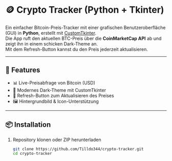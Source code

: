 # 🪙 Crypto Tracker (Python + Tkinter)

Ein einfacher Bitcoin-Preis-Tracker mit einer grafischen Benutzeroberfläche (GUI) in **Python**, erstellt mit [CustomTkinter](https://github.com/TomSchimansky/CustomTkinter).  
Die App ruft den aktuellen BTC-Preis über die **CoinMarketCap API** ab und zeigt ihn in einem schicken Dark-Theme an.  
Mit dem Refresh-Button kannst du den Preis jederzeit aktualisieren.

---

## 🚀 Features
- 📊 Live-Preisabfrage von Bitcoin (USD)
- 🎨 Modernes Dark-Theme mit CustomTkinter
- 🔄 Refresh-Button zum Aktualisieren des Preises
- 🖼 Hintergrundbild & Icon-Unterstützung

---

## 📦 Installation
1. Repository klonen oder ZIP herunterladen  
   ```bash
   git clone https://github.com/Tilldo344/crypto-tracker.git
   cd crypto-tracker
